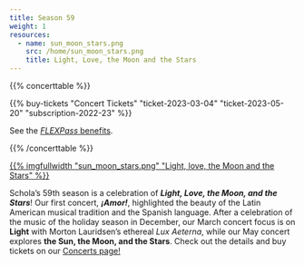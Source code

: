 ```yaml
---
title: Season 59
weight: 1
resources:
  - name: sun_moon_stars.png
    src: /home/sun_moon_stars.png
    title: Light, Love, the Moon and the Stars
---
```


{{% concerttable %}}

{{% buy-tickets "Concert Tickets" "ticket-2023-03-04" "ticket-2023-05-20" "subscription-2022-23" %}}

See the [_FLEXPass_ benefits](/concerts#subscriptions).

{{% /concerttable %}}

<a href="/concerts/">{{% imgfullwidth "sun_moon_stars.png" "Light, love, the Moon and the Stars" %}}</a>

Schola&rsquo;s 59th season is a celebration of _**Light, Love, the Moon, and the Stars**_!
Our first concert, _**¡Amor!**_, highlighted the beauty of the Latin American musical tradition and the Spanish language.
After a celebration of the music of the holiday season in December, our March concert focus is on **Light**
with Morton Lauridsen&rsquo;s ethereal _Lux Aeterna_, while our May concert explores **the Sun, the Moon, and the Stars**.
Check out the details and buy tickets on our <a href="/concerts/">Concerts page!</a>
